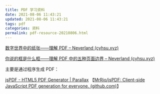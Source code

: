 ```yaml
---
title: PDF 学习资料
date: 2021-08-06 11:43:21
updated: 2021-08-06 11:43:21
tags: pdf
categories: 资料
permalink: pdf-resource-20210806.html
---
```


[数字世界中的纸张——理解 PDF – Neverland (cyhsu.xyz)](https://type.cyhsu.xyz/2018/09/understanding-pdf-the-digitalized-paper/)

[你说的框是什么框——理解 PDF 中的五种页面边界 – Neverland (cyhsu.xyz)](https://type.cyhsu.xyz/2020/07/understand-pdf-page-boundaries/)

主要是通过程序生成 PDF：

[jsPDF - HTML5 PDF Generator | Parallax](https://parall.ax/products/jspdf) 【[MrRio/jsPDF: Client-side JavaScript PDF generation for everyone. (github.com)](https://github.com/MrRio/jsPDF)】
